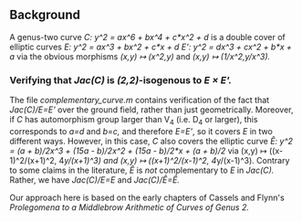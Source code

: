 ## Background
A genus-two curve _C: y^2 = a*x^6 + b*x^4 + c*x^2 + d_ is a double cover of elliptic curves
_E: y^2 = a*x^3 + b*x^2 + c*x + d_
_E': y^2 = d*x^3 + c*x^2 + b*x + a_
via the obvious morphisms _(x,y) ↦ (x^2,y)_ and _(x,y) ↦ (1/x^2,y/x^3)._

### Verifying that _Jac(C)_ is _(2,2)_-isogenous to _E × E'._
The file _complementary_curve.m_ contains verification of the fact that _Jac(C)/E=E'_ over the ground field,
rather than just geometrically. Moreover, if _C_ has automorphism group larger than V<sub>4</sub> (i.e. D<sub>4</sub> or larger),
this corresponds to _a=d_ and _b=c,_ and therefore _E=E'_, so it covers _E_ in two different ways. However, in this case, _C_ also covers
the elliptic curve 
_Ê: y^2 = (a + b)/2*x^3 + (15*a - b)/2*x^2 + (15*a - b)/2*x + (a + b)/2_
via (x,y) ↦ ((x-1)^2/(x+1)^2, 4*y/(x+1)^3) and (x,y) ↦ ((x+1)^2/(x-1)^2, 4*y/(x-1)^3).
Contrary to some claims in the literature, _Ê_ is _not_ complementary to _E_ in _Jac(C)._
Rather, we have _Jac(C)/E=E_ and _Jac(C)/Ê=Ê._

Our approach here is based on the early chapters of Cassels and Flynn's _Prolegomena to a Middlebrow Arithmetic of Curves of Genus 2._
